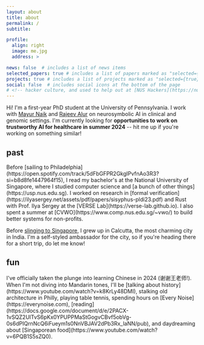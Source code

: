 ```yaml
---
layout: about
title: about
permalink: /
subtitle:

profile:
  align: right
  image: me.jpg
  address: >

news: false  # includes a list of news items
selected_papers: true # includes a list of papers marked as "selected={true}"
projects: true # includes a list of projects marked as "selected={true}"
social: false  # includes social icons at fhe bottom of the page
# <!-- hacker culture, and used to help out at [NUS Hackers](https://nushackers.org) to make that happen. ->
---
```


Hi! I'm a first-year PhD student at the University of Pennsylvania. I work with [Mayur Naik](https://www.cis.upenn.edu/~mhnaik/) and [Rajeev Alur](https://www.cis.upenn.edu/~alur/) on neurosymbolic AI in clinical and genomic settings. I'm currently looking for **opportunities to work on trustworthy AI for healthcare in summer 2024** -- hit me up if you're working on something similar!

<h2> past </h2>
Before [sailing to Philadelphia](https://open.spotify.com/track/5dFbGFPR2GkgIPvfnAo3R3?si=b8d8fe1447964f15), I read my bachelor's at the National University of Singapore, where I studied computer science and [a bunch of other things](https://usp.nus.edu.sg). I worked on research in [formal verification](https://ilyasergey.net/assets/pdf/papers/sisyphus-pldi23.pdf) and Rust with Prof. Ilya Sergey at the [VERSE Lab](https://verse-lab.github.io). I also spent a summer at [CVWO](https://www.comp.nus.edu.sg/~vwo/) to build better systems for non-profits.

Before [slinging to Singapore](https://en.wikipedia.org/wiki/Singapore_sling), I grew up in Calcutta, the most charming city in India. I'm a self-styled ambassador for the city, so if you're heading there for a short trip, do let me know!


<h2> fun </h2>
I've officially taken the plunge into learning Chinese in 2024 (谢谢王老师!). When I'm not diving into Mandarin tones, I'll be [talking about history](https://www.youtube.com/watch?v=k8KrLy48DMI), stalking old architecture in Philly, playing table tennis, spending hours on [Every Noise](https://everynoise.com), [reading](https://docs.google.com/document/d/e/2PACX-1vSQZ2UlTvS6pKx0YPUPPMaStGogvCBvf5obVg-0s6dPIQrnNcQ6iFueym1s0NnVBJAV2dPb3Rx_laNN/pub), and daydreaming about [Singaporean food](https://www.youtube.com/watch?v=6PQB1S5sZQ0).
